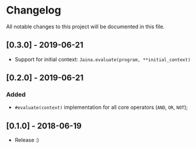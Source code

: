 # Changelog
All notable changes to this project will be documented in this file.

## [0.3.0] - 2019-06-21
- Support for initial context: `Jaina.evaluate(program, **initial_context)`

## [0.2.0] - 2019-06-21
### Added
- `#evaluate(context)` implementation for all core operators (`AND`, `OR`, `NOT`);

## [0.1.0] - 2018-06-19
- Release :)
